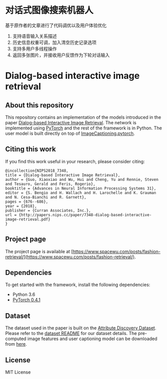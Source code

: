 # 对话式图像搜索机器人
基于原作者的文章进行了代码调优以及用户体验优化
1. 支持语音输入关系描述
2. 历史信息权重可调，加入清空历史记录选项
3. 支持多用户多线程操作
4. 返回多张图片，并接收用户反馈作为下轮对话输入

# Dialog-based interactive image retrieval 

## About this repository
This repository contains an implementation of the models introduced in the paper [Dialog-based Interactive Image Retrieval](https://papers.nips.cc/paper/7348-dialog-based-interactive-image-retrieval.pdf). The network  is implemented using [PyTorch](https://pytorch.org/) and the rest of the framework is in Python. The user model is built directly on top of [ImageCaptioning.pytorch](https://github.com/ruotianluo/ImageCaptioning.pytorch). 

## Citing this work
If you find this work useful in your research, please consider citing:
```
@incollection{NIPS2018_7348,
title = {Dialog-based Interactive Image Retrieval},
author = {Guo, Xiaoxiao and Wu, Hui and Cheng, Yu and Rennie, Steven and Tesauro, Gerald and Feris, Rogerio},
booktitle = {Advances in Neural Information Processing Systems 31},
editor = {S. Bengio and H. Wallach and H. Larochelle and K. Grauman and N. Cesa-Bianchi and R. Garnett},
pages = {676--686},
year = {2018},
publisher = {Curran Associates, Inc.},
url = {http://papers.nips.cc/paper/7348-dialog-based-interactive-image-retrieval.pdf}
}
```
## Project page
The project page is available at [https://www.spacewu.com/posts/fashion-retrieval/](https://www.spacewu.com/posts/fashion-retrieval/).

## Dependencies
To get started with the framework, install the following dependencies:
- Python 3.6
- [PyTorch 0.4.1](https://pytorch.org/get-started/previous-versions/)

## Dataset
The  dataset used in the paper is built on the [Attribute Discovery Dataset](http://tamaraberg.com/attributesDataset/index.html). Please refer to the [dataset README](dataset/) for our dataset details. The pre-computed image features and user captioning model can be downloaded from [here](https://ibm.box.com/s/a1zml3pyx4v8yblvy48oyjt1vsbjbkrk). 

## License
MIT License
